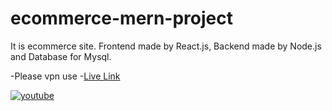 # ecommerce-mern-project
It is ecommerce site. Frontend made by React.js, Backend made by Node.js and Database for Mysql. 

-Please vpn use
-[Live Link](https://predictuse.com)

[![youtube](https://img.shields.io/badge/youtube-red?style=for-the-badge&logo=youtube&logoColor=white)](https://youtu.be/2TlOB5gCXd4)
